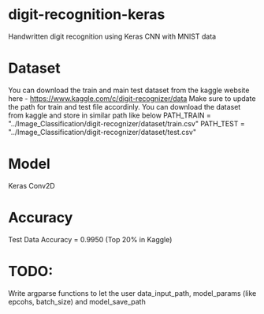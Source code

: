 # digit-recognition-keras
Handwritten digit recognition using Keras CNN with MNIST data

# Dataset
You can download the train and main test dataset from the kaggle website here - https://www.kaggle.com/c/digit-recognizer/data
Make sure to update the path for train and test file accordinly. You can download the dataset from kaggle and store in similar path like below
PATH_TRAIN = "../Image_Classification/digit-recognizer/dataset/train.csv"
PATH_TEST = "../Image_Classification/digit-recognizer/dataset/test.csv"

# Model
Keras Conv2D

# Accuracy
Test Data Accuracy = 0.9950 (Top 20% in Kaggle)

# TODO:
Write argparse functions to let the user data_input_path, model_params (like epcohs, batch_size) and model_save_path

